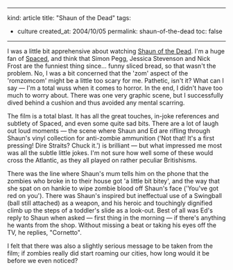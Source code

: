 -----
kind: article
title: "Shaun of the Dead"
tags:
- culture
created_at: 2004/10/05
permalink: shaun-of-the-dead
toc: false
-----

<p>I was a little bit apprehensive about watching <a href="http://uip.co.uk/romzom/">Shaun of the Dead</a>. I'm a huge fan of <a href="http://www.spaced-out.org.uk/">Spaced</a>, and think that Simon Pegg, Jessica Stevenson and Nick Frost are the funniest thing since... funny sliced bread, so that wasn't the problem. No, I was a bit concerned that the 'zom' aspect of the 'romzomcom' might be a little too scary for me. Pathetic, isn't it? What can I say &mdash; I'm a total wuss when it comes to horror. In the end, I didn't have too much to worry about. There was one very graphic scene, but I successfully dived behind a cushion and thus avoided any mental scarring.</p>

<p>The film is a total blast. It has all the great touches, in-joke references and subtlety of Spaced, and even some quite sad bits. There are a lot of laugh out loud moments &mdash; the scene where Shaun and Ed are rifling through Shaun's vinyl collection for anti-zombie ammunition ('Not that! It's a first pressing! Dire Straits? Chuck it.') is brilliant &mdash; but what impressed me most was all the subtle little jokes. I'm not sure how well some of these would cross the Atlantic, as they all played on rather peculiar Britishisms.</p>

<p>There was the line where Shaun's mum tells him on the phone that the zombies who broke in to their house got 'a little bit bitey', and the way that she spat on on hankie to wipe zombie blood off Shaun's face ('You've got red on you'). There was Shaun's inspired but ineffectual use of a Swingball (ball still attached) as a weapon, and his heroic and touchingly dignified climb up the steps of a toddler's slide as a look-out. Best of all was Ed's reply to Shaun when asked &mdash; first thing in the morning &mdash; if there's anything he wants from the shop. Without missing a beat or taking his eyes off the TV, he replies, "Cornetto".</p>

<p>I felt that there was also a slightly serious message to be taken from the film; if zombies really did start roaming our cities, how long would it be before we even noticed?</p>
